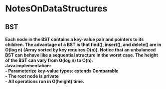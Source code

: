 # NotesOnDataStructures
## BST
#### Each node in the BST contains a key-value pair and pointers to its children. The advantage of a BST is that find(), insert(), and delete() are in O(log n) (Array sorted by key requires O(n)). Notice that an unbalanced BST can behave like a sequential structure in the worst case. The height of the BST can vary from O(log n) to O(n).<br /> Java implementation:<br /> - Parameterize key-value types: extends Comparable<br /> - The root node is private<br /> - All operations run in O(height) time.
